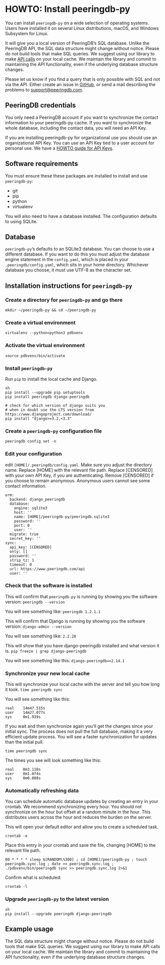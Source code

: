 # HOWTO: Install peeringdb-py

You can install `peeringdb-py` on a wide selection of operating systems. Users have installed it on several Linux distributions, macOS, and Windows Subsystem for Linux.

It will give you a local version of PeeringDB’s SQL database. Unlike the PeeringDB API, the SQL data structure might change without notice. Please do not build tools that make SQL queries. We suggest using our library to make [API calls](https://docs.peeringdb.com/api_specs/) on your local cache. We maintain the library and commit to maintaining the API functionality, even if the underlying database structure changes.

Please let us know if you find a query that is only possible with SQL and not via the API. Either create an issue in [GitHub](https://github.com/peeringdb/peeringdb/issues), or send a mail describing the problems to [support@peeringdb.com](mailto:support@peeringdb.com).

## PeeringDB credentials

You only need a PeeringDB account if you want to synchronize the contact information to your peeringdb-py cache. If you want to synchronize the whole database, including the contact data, you will need an API Key.

If you are installing peeringdb-py for organizational use you should use an organizational API Key. You can use an API Key tied to a user account for personal use. We have a [HOWTO guide for API Keys](/howto/api_keys/).

## Software requirements

You must ensure these these packages are installed to install and use `peeringdb-py`:
- git
- pip
- python
- virtualenv

You will also need to have a database installed. The configuration defaults to using SQLite.

## Database

`peeringdb-py`’s defaults to an SQLite3 database. You can choose to use a different database. If you want to do this you must adjust the database engine statement in the `config.yaml`, which is placed in your `.peeringdb/config.yaml`, which sits in your home directory. Whichever database you choose, it must use UTF-8 as the character set.

## Installation instructions for `peeringdb-py`

### Create a directory for `peeringdb-py` and go there
 
`mkdir ~/peeringdb-py && cd ~/peeringdb-py`

### Create a virtual environment 

`virtualenv --python=python3 pdbvenv`

### Activate the virtual environment

`source pdbvenv/bin/activate`

### Install `peeringdb-py`
Run `pip` to install the local cache and Django. 

```
sh
pip install --upgrade pip setuptools
pip install peeringdb django-peeringdb

# check for which version of django suits you
# when in doubt use the LTS version from https://www.djangoproject.com/download/
pip install "django>=3.2,<3.3"
```

### Create a `peeringdb-py` configuration file

`peeringdb config set -n`

### Edit your configuration

edit `[HOME]/.peeringdb/config.yaml`.  Make sure you adjust the directory name. Replace [HOME] with the relevant file path. Replace [CENSORED] with your own API Key, if you are authenticating. Remove [CENSORED] if you choose to remain anonymous. Anonymous users cannot see some contact information.

```
orm:
  backend: django_peeringdb
  database:
    engine: sqlite3
    host: ''
    name: [HOME]/peeringdb-py/peeringdb.sqlite3
    password: ''
    port: 0
    user: ''
  migrate: true
  secret_key: ''
sync:
  api_key: [CENSORED]
  only: []
  password: ''
  strip_tz: 1
  timeout: 0
  url: https://www.peeringdb.com/api
  user: ''
```

### Check that the software is installed

This will confirm that `peeringdb-py` is running by showing you the software version:
`peeringdb --version`	

You will see something like:
`peeringdb 1.2.1.1`

This will confirm that Django is running by showing you the software version:
`django-admin --version`

You will see something like:
`2.2.28`

This will show that you have django-peeringdb installed and what version it is.
`pip freeze | grep django-peeringdb`

You will see something like this:
`django-peeringdb==2.14.1`

### Synchronize your new local cache

This will synchronize your local cache with the server and tell you how long it took.
`time peeringdb sync`

You will see something like this:
```
real    14m47.515s
user    14m27.077s
sys     0m1.939s
```

If you wait and then synchronize again you'll get the changes since your initial sync. The process does not pull the full database, making it a very efficient update process. You will see a faster synchronization for updates than the initial pull.

`time peeringdb sync`

The times you see will look something like this:
```
real    0m3.110s
user    0m1.074s
sys     0m0.088s
```

### Automatically refreshing data

You can schedule automatic database updates by creating an entry in your crontab. We recommend synchronizing every hour. You should not synchronize on the hour but offset at a random minute in the hour. This distributes users across the hour and reduces the burden on the server. 

This will open your default editor and allow you to create a scheduled task.

`crontab -e`

Place this entry in your crontab and save the file, changing [HOME] to the relevant file path.

`00 * * * * sleep $[RANDOM\%300] ; cd [HOME]/peeringdb-py ; touch peeringdb.sync.log ; date >> peeringdb.sync.log ; ./pdbvenv/bin/peeringdb sync >> peeringdb.sync.log 2>&1`

Confirm what is scheduled:

`crontab -l` 

### Upgrade `peeringdb-py` to the latest version

```
sh
pip install --upgrade peeringdb django-peeringdb
```

## Example usage

The SQL data structure might change without notice. Please do not build tools that make SQL queries. We suggest using our library to make API calls on your local cache. We maintain the library and commit to maintaining the API functionality, even if the underlying database structure changes.
